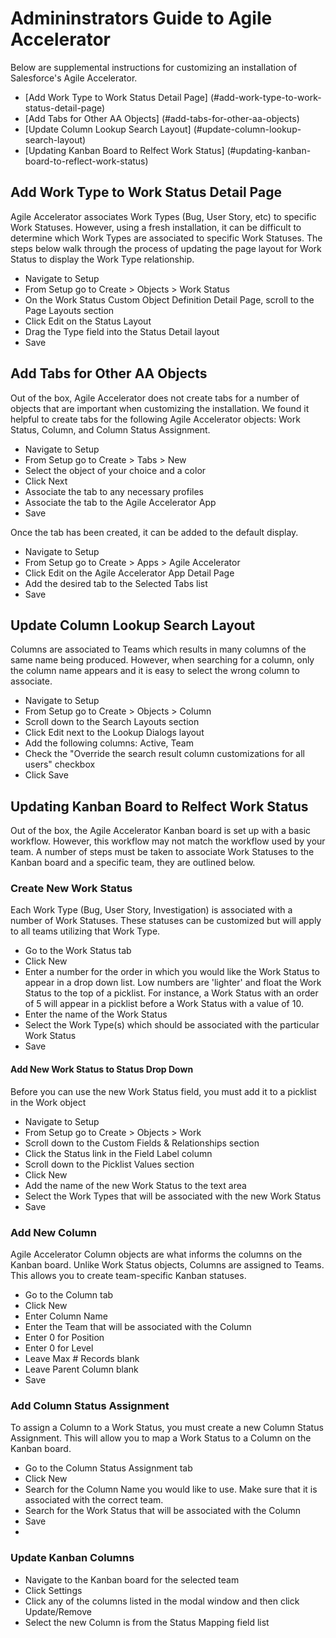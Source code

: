 # Admininstrators Guide to Agile Accelerator
Below are supplemental instructions for customizing an installation of Salesforce's Agile Accelerator. 

- [Add Work Type to Work Status Detail Page]               (#add-work-type-to-work-status-detail-page)
- [Add Tabs for Other AA Objects]                          (#add-tabs-for-other-aa-objects)
- [Update Column Lookup Search Layout]                     (#update-column-lookup-search-layout)
- [Updating Kanban Board to Relfect Work Status]           (#updating-kanban-board-to-reflect-work-status)


## Add Work Type to Work Status Detail Page
Agile Accelerator associates Work Types (Bug, User Story, etc) to specific Work Statuses. However, using a fresh installation, it can be difficult to determine which Work Types are associated to specific Work Statuses. The steps below walk through the process of updating the page layout for Work Status to display the Work Type relationship.

- Navigate to Setup
- From Setup go to Create > Objects > Work Status
- On the Work Status Custom Object Definition Detail Page, scroll to the Page Layouts section
- Click Edit on the Status Layout
- Drag the Type field into the Status Detail layout
- Save

## Add Tabs for Other AA Objects
Out of the box, Agile Accelerator does not create tabs for a number of objects that are important when customizing the installation. We found it helpful to create tabs for the following Agile Accelerator objects: Work Status, Column, and Column Status Assignment. 

- Navigate to Setup
- From Setup go to Create > Tabs > New
- Select the object of your choice and a color
- Click Next
- Associate the tab to any necessary profiles 
- Associate the tab to the Agile Accelerator App
- Save

Once the tab has been created, it can be added to the default display.
- Navigate to Setup
- From Setup go to Create > Apps > Agile Accelerator 
- Click Edit on the Agile Accelerator App Detail Page
- Add the desired tab to the Selected Tabs list
- Save

## Update Column Lookup Search Layout
Columns are associated to Teams which results in many columns of the same name being produced. However, when searching for a column, only the column name appears and it is easy to select the wrong column to associate.
- Navigate to Setup
- From Setup go to Create > Objects > Column
- Scroll down to the Search Layouts section
- Click Edit next to the Lookup Dialogs layout
- Add the following columns: Active, Team
- Check the "Override the search result column customizations for all users" checkbox
- Click Save

## Updating Kanban Board to Relfect Work Status
Out of the box, the Agile Accelerator Kanban board is set up with a basic workflow. However, this workflow may not match the workflow used by your team.  A number of steps must be taken to associate Work Statuses to the Kanban board and a specific team, they are outlined below.

### Create New Work Status
Each Work Type (Bug, User Story, Investigation) is associated with a number of Work Statuses. These statuses can be customized but will apply to all teams utilizing that Work Type.

- Go to the Work Status tab
- Click New
- Enter a number for the order in which you would like the Work Status to appear in a drop down list. Low numbers are 'lighter' and float the Work Status to the top of a picklist. For instance, a Work Status with an order of 5 will appear in a picklist before a Work Status with a value of 10.
- Enter the name of the Work Status
- Select the Work Type(s) which should be associated with the particular Work Status
- Save

#### Add New Work Status to Status Drop Down
Before you can use the new Work Status field, you must add it to a picklist in the Work object
- Navigate to Setup
- From Setup go to Create > Objects > Work
- Scroll down to the Custom Fields & Relationships section
- Click the Status link in the Field Label column
- Scroll down to the Picklist Values section
- Click New
- Add the name of the new Work Status to the text area
- Select the Work Types that will be associated with the new Work Status
- Save

### Add New Column
Agile Accelerator Column objects are what informs the columns on the Kanban board. Unlike Work Status objects, Columns are assigned to Teams. This allows you to create team-specific Kanban statuses.

- Go to the Column tab
- Click New
- Enter Column Name
- Enter the Team that will be associated with the Column
- Enter 0 for Position
- Enter 0 for Level
- Leave Max # Records blank
- Leave Parent Column blank
- Save

### Add Column Status Assignment 
To assign a Column to a Work Status, you must create a new Column Status Assignment. This will allow you to map a Work Status to a Column on the Kanban board.

- Go to the Column Status Assignment tab
- Click New
- Search for the Column Name you would like to use. Make sure that it is associated with the correct team.
- Search for the Work Status that will be associated with the Column
- Save
- 

### Update Kanban Columns
- Navigate to the Kanban board for the selected team
- Click Settings
- Click any of the columns listed in the modal window and then click Update/Remove
- Select the new Column is from the Status Mapping field list

